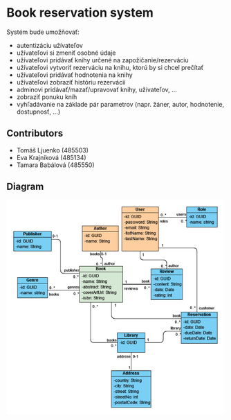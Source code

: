 # Book reservation system

Systém bude umožňovať:
- autentizáciu užívateľov
- užívateľovi si zmeniť osobné údaje
- užívateľovi pridávať knihy určené na zapožičanie/rezerváciu
- užívateľovi vytvoriť rezerváciu na knihu, ktorú by si chcel prečítať
- užívateľovi pridávať hodnotenia na knihy
- užívateľovi zobraziť históriu rezervácií
- adminovi pridávať/mazať/upravovať knihy, užívateľov, …
- zobraziť ponuku kníh
- vyhľadávanie na základe pár parametrov (napr. žáner, autor, hodnotenie, dostupnosť, …)

## Contributors

- Tomáš Ljuenko (485503)
- Eva Krajníková (485134)
- Tamara Babálová (485550)

## Diagram 
![Diagram](./Book%20reservation%20system.png)
